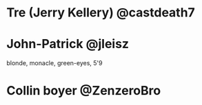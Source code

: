 # Tre (Jerry Kellery) @castdeath7

# John-Patrick  @jleisz
blonde, monacle, green-eyes, 5'9

# Collin boyer  @ZenzeroBro
